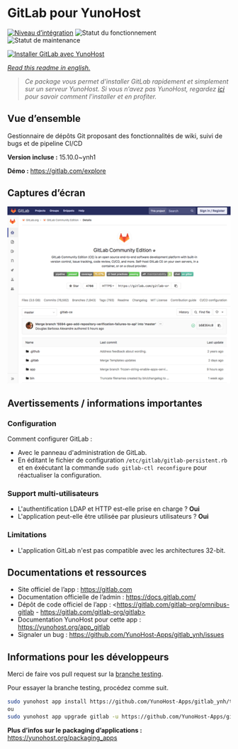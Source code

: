 <!--
N.B.: This README was automatically generated by https://github.com/YunoHost/apps/tree/master/tools/README-generator
It shall NOT be edited by hand.
-->

# GitLab pour YunoHost

[![Niveau d’intégration](https://dash.yunohost.org/integration/gitlab.svg)](https://dash.yunohost.org/appci/app/gitlab) ![Statut du fonctionnement](https://ci-apps.yunohost.org/ci/badges/gitlab.status.svg) ![Statut de maintenance](https://ci-apps.yunohost.org/ci/badges/gitlab.maintain.svg)

[![Installer GitLab avec YunoHost](https://install-app.yunohost.org/install-with-yunohost.svg)](https://install-app.yunohost.org/?app=gitlab)

*[Read this readme in english.](./README.md)*

> *Ce package vous permet d’installer GitLab rapidement et simplement sur un serveur YunoHost.
Si vous n’avez pas YunoHost, regardez [ici](https://yunohost.org/#/install) pour savoir comment l’installer et en profiter.*

## Vue d’ensemble

Gestionnaire de dépôts Git proposant des fonctionnalités de wiki, suivi de bugs et de pipeline CI/CD

**Version incluse :** 15.10.0~ynh1

**Démo :** https://gitlab.com/explore

## Captures d’écran

![Capture d’écran de GitLab](./doc/screenshots/GitLab_running_11.0_(2018-07).png)

## Avertissements / informations importantes

### Configuration

Comment configurer GitLab :

- Avec le panneau d'administration de GitLab.
- En éditant le fichier de configuration `/etc/gitlab/gitlab-persistent.rb` et en éxécutant la commande `sudo gitlab-ctl reconfigure` pour réactualiser la configuration.

### Support multi-utilisateurs

* L'authentification LDAP et HTTP est-elle prise en charge ? **Oui**
* L'application peut-elle être utilisée par plusieurs utilisateurs ? **Oui**

### Limitations

* L'application GitLab n'est pas compatible avec les architectures 32-bit.

## Documentations et ressources

* Site officiel de l’app : <https://gitlab.com>
* Documentation officielle de l’admin : <https://docs.gitlab.com/>
* Dépôt de code officiel de l’app : <https://gitlab.com/gitlab-org/omnibus-gitlab - https://gitlab.com/gitlab-org/gitlab>
* Documentation YunoHost pour cette app : <https://yunohost.org/app_gitlab>
* Signaler un bug : <https://github.com/YunoHost-Apps/gitlab_ynh/issues>

## Informations pour les développeurs

Merci de faire vos pull request sur la [branche testing](https://github.com/YunoHost-Apps/gitlab_ynh/tree/testing).

Pour essayer la branche testing, procédez comme suit.

``` bash
sudo yunohost app install https://github.com/YunoHost-Apps/gitlab_ynh/tree/testing --debug
ou
sudo yunohost app upgrade gitlab -u https://github.com/YunoHost-Apps/gitlab_ynh/tree/testing --debug
```

**Plus d’infos sur le packaging d’applications :** <https://yunohost.org/packaging_apps>